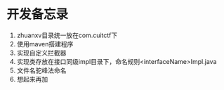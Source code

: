 # 开发备忘录

1. zhuanxv目录统一放在com.cuitctf下
2. 使用maven搭建程序
3. 实现自定义拦截器
4. 实现类存放在接口同级impl目录下，命名规则\<interfaceName\>Impl.java
5. 文件名驼峰法命名
6. 想起来再加
